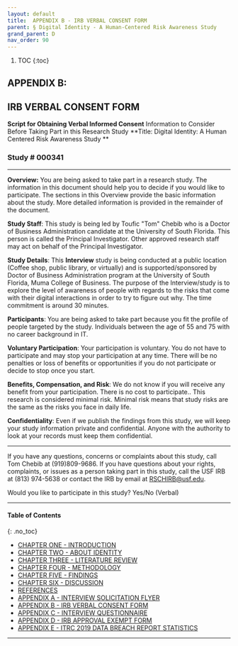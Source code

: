 ```yaml
---
layout: default
title:  APPENDIX B - IRB VERBAL CONSENT FORM 
parent: § Digital Identity - A Human-Centered Risk Awareness Study
grand_parent: D 
nav_order: 90 
---
```

<style>
.dont-break-out {
  /* These are technically the same, but use both */
  overflow-wrap: break-word;
  word-wrap: break-word;

  -ms-word-break: break-all;
  /* This is the dangerous one in WebKit, as it breaks things wherever */
  word-break: break-all;
  /* Instead use this non-standard one: */
  word-break: break-word;
}
</style>

<div class="dont-break-out" markdown="1">

1. TOC
{:toc}

## APPENDIX B:

## IRB VERBAL CONSENT FORM

**Script for Obtaining Verbal Informed Consent** Information to Consider Before Taking Part in this Research Study **Title: Digital Identity: A Human Centered Risk Awareness Study **

### Study # 000341

***

**Overview:** You are being asked to take part in a research study. The information in this document should help you to decide if you would like to participate. The sections in this Overview provide the basic information about the study. More detailed information is provided in the remainder of the document.

**Study Staff**: This study is being led by Toufic "Tom" Chebib who is a Doctor of Business Administration candidate at the University of South Florida. This person is called the Principal Investigator. Other approved research staff may act on behalf of the Principal Investigator.

**Study Details**: This **Interview** study is being conducted at a public location (Coffee shop, public library, or virtually) and is supported/sponsored by Doctor of Business Administration program at the University of South Florida, Muma College of Business. The purpose of the Interview/study is to explore the level of awareness of people with regards to the risks that come with their digital interactions in order to try to figure out why. The time commitment is around 30 minutes.

**Participants**: You are being asked to take part because you fit the profile of people targeted by the study. Individuals between the age of 55 and 75 with no career background in IT.

**Voluntary Participation**: Your participation is voluntary. You do not have to participate and may stop your participation at any time. There will be no penalties or loss of benefits or opportunities if you do not participate or decide to stop once you start.

**Benefits, Compensation, and Risk**: We do not know if you will receive any benefit from your participation. There is no cost to participate.. This research is considered minimal risk. Minimal risk means that study risks are the same as the risks you face in daily life.

**Confidentiality**: Even if we publish the findings from this study, we will keep your study information private and confidential. Anyone with the authority to look at your records must keep them confidential.

***

If you have any questions, concerns or complaints about this study, call Tom Chebib at (919)809-9686. If you have questions about your rights, complaints, or issues as a person taking part in this study, call the USF IRB at (813) 974-5638 or contact the IRB by email at RSCHIRB@usf.edu.

Would you like to participate in this study? Yes/No (Verbal)

***

#### Table of Contents
{: .no_toc}

<ul><li> <a href="/docs/D/digital-identity-a-human-centered-risk-awareness-study-1/">CHAPTER ONE - INTRODUCTION</a></li><li> <a href="/docs/D/digital-identity-a-human-centered-risk-awareness-study-2/">CHAPTER TWO - ABOUT IDENTITY</a></li><li> <a href="/docs/D/digital-identity-a-human-centered-risk-awareness-study-3/">CHAPTER THREE - LITERATURE REVIEW</a></li><li> <a href="/docs/D/digital-identity-a-human-centered-risk-awareness-study-4/">CHAPTER FOUR - METHODOLOGY</a></li><li> <a href="/docs/D/digital-identity-a-human-centered-risk-awareness-study-5/">CHAPTER FIVE - FINDINGS</a></li><li> <a href="/docs/D/digital-identity-a-human-centered-risk-awareness-study-6/">CHAPTER SIX - DISCUSSION</a></li><li> <a href="/docs/D/digital-identity-a-human-centered-risk-awareness-study-7/">REFERENCES</a></li><li> <a href="/docs/D/digital-identity-a-human-centered-risk-awareness-study-8/">APPENDIX A - INTERVIEW SOLICITATION FLYER</a></li><li> <a href="/docs/D/digital-identity-a-human-centered-risk-awareness-study-9/">APPENDIX B - IRB VERBAL CONSENT FORM</a></li><li> <a href="/docs/D/digital-identity-a-human-centered-risk-awareness-study-10/">APPENDIX C - INTERVIEW QUESTIONNAIRE</a></li><li> <a href="/docs/D/digital-identity-a-human-centered-risk-awareness-study-11/">APPENDIX D - IRB APPROVAL EXEMPT FORM</a></li><li> <a href="/docs/D/digital-identity-a-human-centered-risk-awareness-study-12/">APPENDIX E - ITRC 2019 DATA BREACH REPORT STATISTICS</a></li></ul>

***


</div>
